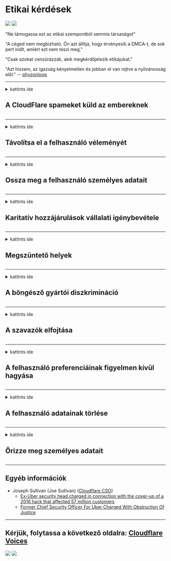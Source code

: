 # Etikai kérdések

![](https://codeberg.org/crimeflare/stop_cloudflare/media/branch/master/image/itsreallythatbad.jpg)
![](https://codeberg.org/crimeflare/stop_cloudflare/media/branch/master/image/telegram/c81238387627b4bfd3dcd60f56d41626.jpg)

"Ne támogassa ezt az etikai szempontból semmis társaságot"

"A céged nem megbízható. Ön azt állítja, hogy érvényesíti a DMCA-t, de sok pert indít, amiért ezt nem teszi meg."

"Csak azokat cenzúrázzák, akik megkérdőjelezik etikájukat."

"Azt hiszem, az igazság kényelmetlen és jobban el van rejtve a nyilvánosság elől."  -- [phyzonloop](https://twitter.com/phyzonloop)


---


<details>
<summary>kattints ide

## A CloudFlare spameket küld az embereknek
</summary>


A Cloudflare spam e-maileket küld nem Cloudflare felhasználóknak.

- Csak azoknak az előfizetőknek küldjön e-mailt, akik részt vettek
- Amikor a felhasználó azt mondja, hogy "stop", akkor hagyja abba az e-mail küldését

Ez ennyire egyszerű. De a Cloudflare nem érdekli.
A Cloudflare szerint szolgáltatásuk használatával minden spamelőt vagy támadót meg lehet állítani.
Hogyan állíthatjuk meg a Cloudflare-t anélkül, hogy aktiválnánk a Cloudflare-t?


| 🖼 | 🖼 |
| --- | --- |
| ![](https://codeberg.org/crimeflare/stop_cloudflare/media/branch/master/image/cfspam01.jpg) | ![](https://codeberg.org/crimeflare/stop_cloudflare/media/branch/master/image/cfspam03.jpg) |
| ![](https://codeberg.org/crimeflare/stop_cloudflare/media/branch/master/image/cfspam02.jpg) | ![](https://codeberg.org/crimeflare/stop_cloudflare/media/branch/master/image/cfspambrittany.jpg)<br>![](https://codeberg.org/crimeflare/stop_cloudflare/media/branch/master/image/cfspamtwtr.jpg) |

</details>

---

<details>
<summary>kattints ide

## Távolítsa el a felhasználó véleményét
</summary>


Cloudflare cenzor negatív vélemények.
Ha Cloudflare-ellenes szöveget tesz közzé a Twitteren, akkor esélye van arra, hogy választ kapjon a Cloudflare alkalmazottjától, hogy "Nem, ez nem".
Ha bármelyik felülvizsgálati webhelyen negatív véleményt tesz közzé, akkor megpróbálják cenzúrázni.


| 🖼 | 🖼 |
| --- | --- |
| ![](https://codeberg.org/crimeflare/stop_cloudflare/media/branch/master/image/cfcenrev_01.jpg)<br>![](https://codeberg.org/crimeflare/stop_cloudflare/media/branch/master/image/cfcenrev_02.jpg) | ![](https://codeberg.org/crimeflare/stop_cloudflare/media/branch/master/image/cfcenrev_03.jpg) |

</details>

---

<details>
<summary>kattints ide

## Ossza meg a felhasználó személyes adatait
</summary>


A Cloudflare-nek hatalmas zaklatási problémája van.
A Cloudflare megosztja azok személyes adatait, akik panaszkodnak a hosztolt webhelyekre.
Néha megkérik, hogy adja meg valódi igazolványát.
Ha nem akarja, hogy zaklassák, bántalmazzák, elkapják vagy megölik, akkor inkább tartózkodjon a Cloudflared webhelyektől.


| 🖼 | 🖼 |
| --- | --- |
| ![](https://codeberg.org/crimeflare/stop_cloudflare/media/branch/master/image/cfdox_what.jpg) | ![](https://codeberg.org/crimeflare/stop_cloudflare/media/branch/master/image/cfdox_swat.jpg) |
| ![](https://codeberg.org/crimeflare/stop_cloudflare/media/branch/master/image/cfdox_kill.jpg) | ![](https://codeberg.org/crimeflare/stop_cloudflare/media/branch/master/image/cfdox_threat.jpg) |
| ![](https://codeberg.org/crimeflare/stop_cloudflare/media/branch/master/image/cfdox_dox.jpg) | ![](https://codeberg.org/crimeflare/stop_cloudflare/media/branch/master/image/cfdox_ex1.jpg)<br>![](https://codeberg.org/crimeflare/stop_cloudflare/media/branch/master/image/cfdox_ex2.jpg) |

</details>

---

<details>
<summary>kattints ide

## Karitatív hozzájárulások vállalati igénybevétele
</summary>


A CloudFlare jótékonysági hozzájárulást kér.
Elég borzasztó, hogy egy amerikai vállalat jótékonysági tevékenységet kérne a jó okokkal rendelkező non-profit szervezetek mellett.
Ha szeretné blokkolni az embereket, vagy pazarolni mások idejét, érdemes rendelnie néhány pizzát a Cloudflare alkalmazottainak.


![](https://codeberg.org/crimeflare/stop_cloudflare/media/branch/master/image/cfdonate.jpg)

</details>

---

<details>
<summary>kattints ide

## Megszüntető helyek
</summary>


Mit fog tenni, ha webhelye hirtelen leáll?
Vannak jelentések arról, hogy a Cloudflare minden figyelmeztetés nélkül, némán törli a felhasználó konfigurációját vagy leállítja a szolgáltatást.
Javasoljuk, hogy keressen jobb szolgáltatót.

![](https://codeberg.org/crimeflare/stop_cloudflare/media/branch/master/image/cftmnt.jpg)

</details>

---

<details>
<summary>kattints ide

## A böngésző gyártói diszkrimináció
</summary>


A CloudFlare kedvezményes bánásmódban részesíti a Firefoxot használókat, miközben ellenséges bánásmódban részesíti a Tor felett nem Tor-Browser felhasználóit.
Azok a Tor-felhasználók, akik jogosan tagadják meg a nem ingyenes javascript végrehajtását, szintén ellenséges bánásmódban részesülnek.
Ez a hozzáférési egyenlőtlenség hálózati semlegességgel való visszaélés és hatalommal való visszaélés.

![](https://codeberg.org/crimeflare/stop_cloudflare/media/branch/master/image/browdifftbcx.gif)

- Bal: Tor böngésző, Jobb: Króm. Ugyanaz az IP-cím.

![](https://codeberg.org/crimeflare/stop_cloudflare/media/branch/master/image/browserdiff.jpg)

- Balra: a Tor böngésző Javascript le van tiltva, a sütik engedélyezve vannak
- Jobbra: Chrome Javascript engedélyezve, Cookie kikapcsolva

![](https://codeberg.org/crimeflare/stop_cloudflare/media/branch/master/image/cfsiryoublocked.jpg)

- QuteBrowser (kisebb böngésző) Tor nélkül (Clearnet IP)

![](https://codeberg.org/crimeflare/stop_cloudflare/media/branch/master/image/lynx_cloudflare.gif)

- Lynx


| ***Böngésző*** | ***Hozzáférés a kezeléshez*** |
| --- | --- |
| Tor Browser (Javascript engedélyezve) | hozzáférés engedélyezett |
| Firefox (Javascript engedélyezve) | a hozzáférés romlott |
| Chromium (Javascript engedélyezve) | a hozzáférés romlott |
| Chromium or Firefox (A Javascript le van tiltva) | hozzáférés megtagadva |
| Chromium or Firefox (A cookie le van tiltva) | hozzáférés megtagadva |
| QuteBrowser | hozzáférés megtagadva |
| lynx | hozzáférés megtagadva |
| w3m | hozzáférés megtagadva |
| wget | hozzáférés megtagadva |


Miért ne használná az Audio gombot az egyszerű kihívás megoldására?

Igen, van egy audio gomb, de ez mindig nem működik Tor felett.
Ezt az üzenetet akkor kapja meg, amikor rákattint:

```
Próbáld újra később
Lehet, hogy számítógépe vagy hálózata automatikus lekérdezéseket küld.
Felhasználóink ​​védelme érdekében kérését jelenleg nem tudjuk feldolgozni.
További részletekért látogasson el a súgó oldalunkra
```

</details>

---

<details>
<summary>kattints ide

## A szavazók elfojtása
</summary>


Az egyesült államokbeli választópolgárok nyilvántartásba veszik a szavazást végső soron az államtitkár honlapján keresztül a lakóhelyük szerinti államban.
A republikánusok által ellenőrzött államtitkárságok a választók elnyomásában vesznek részt az államtitkár webhelyének a Cloudflare-en keresztüli meghatalmazásával.
A Cloudflare Tor-felhasználókkal szembeni ellenséges bánásmódja, MITM-központja mint központosított globális megfigyelési pont, valamint káros szerepe összességében a leendő választókat vonakodik regisztrációtól.
Különösen a liberálisok szokták magáévá tenni a magánéletet.
A választói regisztrációs űrlapok érzékeny információkat gyűjtenek a választók politikai beállítottságáról, személyes címéről, társadalombiztosítási számáról és születési dátumáról.
A legtöbb állam csak ezen információk egy részhalmazát teszi nyilvánosan elérhetővé, de a Cloudflare akkor látja az összes információt, ha valaki regisztrálódik a szavazásra.

Ne feledje, hogy a papíron történő regisztráció nem kerüli meg a Cloudflare-t, mert az állami adatbeviteli alkalmazottak titkára valószínűleg a Cloudflare webhelyet használja az adatok megadásához.

| 🖼 | 🖼 |
| --- | --- |
| ![](https://codeberg.org/crimeflare/stop_cloudflare/media/branch/master/image/cfvotm_01.jpg) | ![](https://codeberg.org/crimeflare/stop_cloudflare/media/branch/master/image/cfvotm_02.jpg) |

- A Change.org egy híres weboldal a szavazatok összegyűjtésére és a cselekvésre.
“az emberek mindenhol kampányokat indítanak, támogatókat mozgósítanak, és a döntéshozókkal dolgoznak a megoldások ösztönzésében.”
Sajnos sokan egyáltalán nem tekinthetik meg a change.org-ot a Cloudflare agresszív szűrője miatt.
A petíció aláírását akadályozzák, így kizárva őket a demokratikus folyamatból.
Más, nem felhőalapú platformok, például az OpenPetition használata segít megoldani a problémát.

| 🖼 | 🖼 |
| --- | --- |
| ![](https://codeberg.org/crimeflare/stop_cloudflare/media/branch/master/image/changeorgasn.jpg) | ![](https://codeberg.org/crimeflare/stop_cloudflare/media/branch/master/image/changeorgtor.jpg) |

- A Cloudflare „athéni projektje” ingyenes vállalati szintű védelmet kínál az állami és helyi választási webhelyeknek.
Azt mondták, hogy "választóik hozzáférhetnek a választási információkhoz és a választók regisztrációjához", de ez hazugság, mert sokan egyszerűen nem tudnak egyáltalán böngészni az oldalon.

</details>

---

<details>
<summary>kattints ide

## A felhasználó preferenciáinak figyelmen kívül hagyása
</summary>


Ha elutasít valamit, akkor arra számít, hogy nem kap erről e-mailt.
A Cloudflare figyelmen kívül hagyja a felhasználó preferenciáit, és az ügyfelek beleegyezése nélkül megosztja az adatokat harmadik felekkel működő vállalatokkal.
Ha az ingyenes csomagot használja, néha e-mailt küld neked, amelyben havi előfizetés megvásárlását kéri.

![](https://codeberg.org/crimeflare/stop_cloudflare/media/branch/master/image/cfviopl_tp.jpg)

</details>

---

<details>
<summary>kattints ide

## A felhasználó adatainak törlése
</summary>


E volt felhőalapú ügyfél blogja szerint a Cloudflare hazudik a számlák törléséről.
Manapság sok vállalat megőrzi adatait, miután bezárta vagy eltávolította fiókját.
A jó cégek többsége említést tesz róla az adatvédelmi irányelveiben.
Cloudflare? Nem.

```
2019-08-05 A CloudFlare megerősítést küldött nekem arról, hogy eltávolították a fiókomat.
2019-10-02 E-mailt kaptam a CloudFlare-től "mert ügyfél vagyok"
```

A Cloudflare nem tudott az "eltávolítás" szóról.
Ha valóban eltávolítják, miért kapott e-mailt ez a volt ügyfél?
Megemlítette azt is, hogy a Cloudflare adatvédelmi szabályzata erről nem tesz említést.

```
Új adatvédelmi irányelvük nem említi az adatok egy évig tartó megőrzését.
```

![](https://codeberg.org/crimeflare/stop_cloudflare/media/branch/master/image/cfviopl_notdel.jpg)

Hogyan bízhat meg a Cloudflare-ben, ha az adatvédelmi irányelveik LIE?

- [Több mint egy év telt el azóta, hogy töröltem a Cloudflare-fiókomat](https://shkspr.mobi/blog/2020/09/dont-trust-cloudflare-with-your-personal-data/)

</details>

---

<details>
<summary>kattints ide

## Őrizze meg személyes adatait
</summary>


A Cloudflare-fiók törlése nehéz.

```
Nyújtson be támogatási jegyet a "Számla" kategória használatával,
és kérje a fiók törlését az üzenet törzsében.
A törlés kérése előtt nem lehet domainje vagy hitelkártyája a fiókjához csatolva.
```

Ezt a megerősítő e-mailt megkapja.

![](https://codeberg.org/crimeflare/stop_cloudflare/media/branch/master/image/cf_deleteandkeep.jpg)

"Megkezdtük a törlési kérelem feldolgozását", de "A személyes adatait továbbra is tároljuk".

Tud "ebben bízni"?


- Hogyan törölheti Cloudflare-fiókját

1. Jelentkezzen be a Cloudflare irányítópultjára.
2. Törölje az összes zónát (tartományt) az irányítópultról.
3. Kattintson a támogatási linkre.
4. Küldjön új jegyet. Mondja meg nekik, hogy le akarja zárni a fiókját.
5. Várjon néhány napot.
6. A Cloudflare munkatársai megerősítést kérnek Öntől és annak okáról, hogy miért döntött úgy, hogy elhagyja a Cloudflare szolgáltatást.
7. Küldjön ismét választ.
8. Várjon néhány napot.
9. Üzenetet kap: Sikeresen töröltük fiókját


</details>

---

## Egyéb információk

- Joseph Sullivan (Joe Sullivan) ([Cloudflare CSO](https://twitter.com/eastdakota/status/1296522269313785862))
  - [Ex-Uber security head charged in connection with the cover-up of a 2016 hack that affected 57 million customers](https://www.businessinsider.com/uber-data-hack-security-head-joe-sullivan-charged-cover-up-2020-8)
  - [Former Chief Security Officer For Uber Charged With Obstruction Of Justice](https://www.justice.gov/usao-ndca/pr/former-chief-security-officer-uber-charged-obstruction-justice)


---


## Kérjük, folytassa a következő oldalra:   [Cloudflare Voices](../PEOPLE.md)

![](https://codeberg.org/crimeflare/stop_cloudflare/media/branch/master/image/freemoldybread.jpg)
![](https://codeberg.org/crimeflare/stop_cloudflare/media/branch/master/image/cfisnotanoption.jpg)
